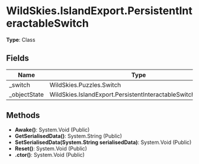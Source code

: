 ﻿# WildSkies.IslandExport.PersistentInteractableSwitch

**Type**: Class

## Fields

| Name | Type | Access |
|------|------|--------|
| _switch | WildSkies.Puzzles.Switch | Private |
| _objectState | WildSkies.IslandExport.PersistentInteractableSwitchObjectState | Private |

## Methods

- **Awake()**: System.Void (Public)
- **GetSerialisedData()**: System.String (Public)
- **SetSerialisedData(System.String serialisedData)**: System.Void (Public)
- **Reset()**: System.Void (Public)
- **.ctor()**: System.Void (Public)


